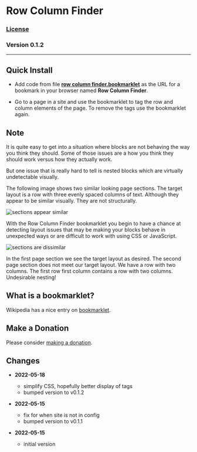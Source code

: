 # Row Column Finder

### [License][99]

### Version 0.1.2

---

## Quick Install

* Add code from file **[row column finder.bookmarklet][1]** as the URL for a
  bookmark in your browser named **Row Column Finder**.
  
* Go to a page in a site and use the bookmarklet to tag the row and column
  elements of the page. To remove the tags use the bookmarklet again.

## Note

It is quite easy to get into a situation where blocks are not behaving the way
you think they should. Some of those issues are a how you think they should work
versus how they actually work.

But one issue that is really hard to tell is nested blocks which are virtually
undetectable visually.

The following image shows two similar looking page sections. The target layout
is a row with three evenly spaced columns of text. Although they appear to be
similar visually. They are not structurally.

![sections appear similar](read%20me%20assets/sections%20appear%20similar.png)

With the Row Column Finder bookmarklet you begin to have a chance at detecting
layout issues that may be making your blocks behave in unexpected ways or are
difficult to work with using CSS or JavaScript.

![sections are dissimilar](read%20me%20assets/sections%20are%20dissimilar.png)

In the first page section we see the target layout as desired. The second page
section does not meet our target layout. We have a row with two columns. The
first row first column contains a row with two columns. Undesirable nesting!

## What is a bookmarklet?

Wikipedia has a nice entry on [bookmarklet][2].

## Make a Donation

Please consider [making a donation][3].

## Changes

* **2022-05-18**

  * simplify CSS, hopefully better display of tags
  * bumped version to v0.1.2
  
* **2022-05-15**

  * fix for when site is not in config
  * bumped version to v0.1.1
  
* **2022-05-15**

  * initial version

[1]: row%20column%20finder.bookmarklet#L1
[2]: https://en.wikipedia.org/wiki/Bookmarklet
[3]: https://github.com/tomsWebConsulting/twcsl#make-a-donation
[99]: https://github.com/tomsWebConsulting/twcsl/blob/main/LICENSE.txt#L1
